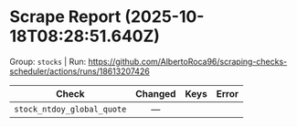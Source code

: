 # Scrape Report (2025-10-18T08:28:51.640Z)

Group: `stocks`  |  Run: https://github.com/AlbertoRoca96/scraping-checks-scheduler/actions/runs/18613207426

| Check | Changed | Keys | Error |
|---|:---:|:--|:--|
| `stock_ntdoy_global_quote` | — |  |  |
